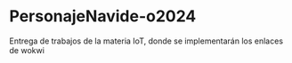 # PersonajeNavide-o2024
Entrega de trabajos de la materia IoT, donde se implementarán los enlaces de wokwi 
